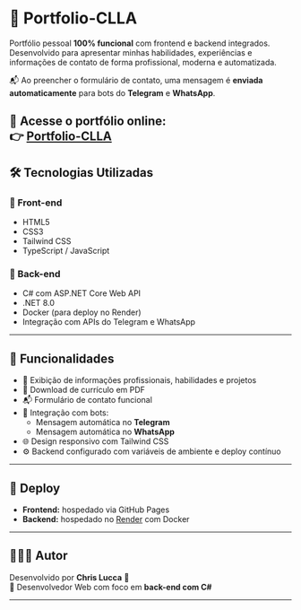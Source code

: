 # 📁 Portfolio-CLLA


Portfólio pessoal **100% funcional** com frontend e backend integrados.  
Desenvolvido para apresentar minhas habilidades, experiências e informações de contato de forma profissional, moderna e automatizada.

📬 Ao preencher o formulário de contato, uma mensagem é **enviada automaticamente** para bots do **Telegram** e **WhatsApp**.

🔗 **Acesse o portfólio online:**  
👉 [Portfolio-CLLA](https://luccachris.github.ioPortfolio-CLLA/)
---

## 🛠️ Tecnologias Utilizadas

### 🔹 Front-end
- HTML5
- CSS3
- Tailwind CSS
- TypeScript / JavaScript

### 🔹 Back-end
- C# com ASP.NET Core Web API
- .NET 8.0
- Docker (para deploy no Render)
- Integração com APIs do Telegram e WhatsApp
  
---

## 🔧 Funcionalidades

- 💼 Exibição de informações profissionais, habilidades e projetos
- 📄 Download de currículo em PDF
- 📬 Formulário de contato funcional
- 🤖 Integração com bots:
  - Mensagem automática no **Telegram**
  - Mensagem automática no **WhatsApp**
- 🌐 Design responsivo com Tailwind CSS
- ⚙️ Backend configurado com variáveis de ambiente e deploy contínuo

---

## 🚀 Deploy

- **Frontend:** hospedado via GitHub Pages  
- **Backend:** hospedado no [Render](https://render.com) com Docker

---

## 👨🏻‍💻 Autor

Desenvolvido por **Chris Lucca** 👋  
🧠 Desenvolvedor Web com foco em **back-end com C#**

---
